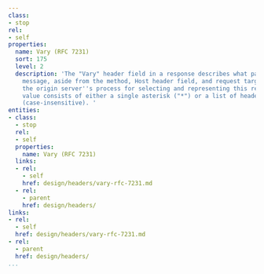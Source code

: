 ```yaml
---
class:
- stop
rel:
- self
properties:
  name: Vary (RFC 7231)
  sort: 175
  level: 2
  description: 'The "Vary" header field in a response describes what parts of a request
    message, aside from the method, Host header field, and request target, might influence
    the origin server''s process for selecting and representing this response. The
    value consists of either a single asterisk ("*") or a list of header field names
    (case-insensitive). '
entities:
- class:
  - stop
  rel:
  - self
  properties:
    name: Vary (RFC 7231)
  links:
  - rel:
    - self
    href: design/headers/vary-rfc-7231.md
  - rel:
    - parent
    href: design/headers/
links:
- rel:
  - self
  href: design/headers/vary-rfc-7231.md
- rel:
  - parent
  href: design/headers/
...
```

